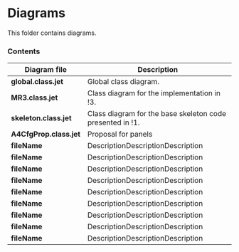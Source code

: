 # Diagrams
This folder contains diagrams.

### Contents
Diagram file | Description
--- | ---
**global.class.jet** | Global class diagram.
**MR3.class.jet** | Class diagram for the implementation in !3.
**skeleton.class.jet** | Class diagram for the base skeleton code presented in !1.
**A4CfgProp.class.jet** | Proposal for panels
**fileName** | DescriptionDescriptionDescription
**fileName** | DescriptionDescriptionDescription
**fileName** | DescriptionDescriptionDescription
**fileName** | DescriptionDescriptionDescription
**fileName** | DescriptionDescriptionDescription
**fileName** | DescriptionDescriptionDescription
**fileName** | DescriptionDescriptionDescription
**fileName** | DescriptionDescriptionDescription
**fileName** | DescriptionDescriptionDescription
